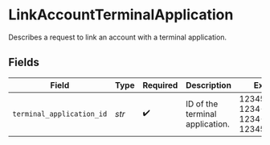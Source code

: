 # LinkAccountTerminalApplication

Describes a request to link an account with a terminal application.


## Fields

| Field                                | Type                                 | Required                             | Description                          | Example                              |
| ------------------------------------ | ------------------------------------ | ------------------------------------ | ------------------------------------ | ------------------------------------ |
| `terminal_application_id`            | *str*                                | :heavy_check_mark:                   | ID of the terminal application.      | 12345678-1234-1234-1234-123456789012 |